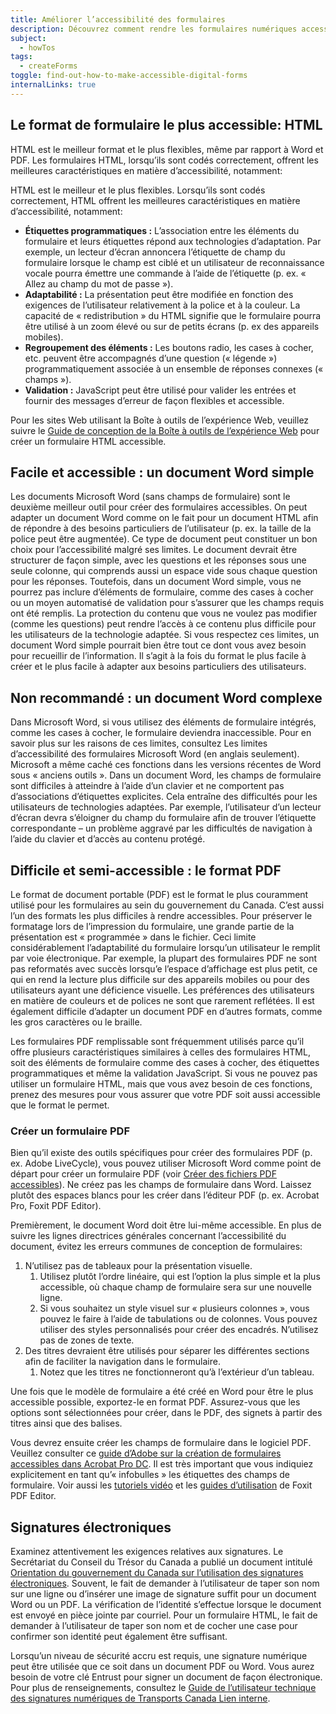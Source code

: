 ```yaml
---
title: Améliorer l’accessibilité des formulaires
description: Découvrez comment rendre les formulaires numériques accessibles.
subject:
  - howTos
tags:
  - createForms
toggle: find-out-how-to-make-accessible-digital-forms
internalLinks: true
---
```


## Le format de formulaire le plus accessible: HTML

HTML est le meilleur format et le plus flexibles, même par rapport à Word et PDF. Les formulaires HTML, lorsqu’ils sont codés correctement, offrent les meilleures caractéristiques en matière d’accessibilité, notamment:

HTML est le meilleur et le plus flexibles. Lorsqu’ils sont codés correctement, HTML offrent les meilleures caractéristiques en matière d’accessibilité, notamment:

- **Étiquettes programmatiques :** L’association entre les éléments du formulaire et leurs étiquettes répond aux technologies d’adaptation. Par exemple, un lecteur d’écran annoncera l’étiquette de champ du formulaire lorsque le champ est ciblé et un utilisateur de reconnaissance vocale pourra émettre une commande à l’aide de l’étiquette (p. ex. « Allez au champ du mot de passe »).
- **Adaptabilité :** La présentation peut être modifiée en fonction des exigences de l’utilisateur relativement à la police et à la couleur. La capacité de « redistribution » du HTML signifie que le formulaire pourra être utilisé à un zoom élevé ou sur de petits écrans (p. ex des appareils mobiles).
- **Regroupement des éléments :** Les boutons radio, les cases à cocher, etc. peuvent être accompagnés d’une question (« légende ») programmatiquement associée à un ensemble de réponses connexes (« champs »).
- **Validation :** JavaScript peut être utilisé pour valider les entrées et fournir des messages d’erreur de façon flexibles et accessible.

Pour les sites Web utilisant la Boîte à outils de l’expérience Web, veuillez suivre le [Guide de conception de la Boîte à outils de l’expérience Web](https://wet-boew.github.io/wet-boew-styleguide/design/forms-fr.html) pour créer un formulaire HTML accessible.

## Facile et accessible : un document Word simple

Les documents Microsoft Word (sans champs de formulaire) sont le deuxième meilleur outil pour créer des formulaires accessibles. On peut adapter un document Word comme on le fait pour un document HTML afin de répondre à des besoins particuliers de l’utilisateur (p. ex. la taille de la police peut être augmentée). Ce type de document peut constituer un bon choix pour l’accessibilité malgré ses limites. Le document devrait être structurer de façon simple, avec les questions et les réponses sous une seule colonne, qui comprends aussi un espace vide sous chaque question pour les réponses. Toutefois, dans un document Word simple, vous ne pourrez pas inclure d’éléments de formulaire, comme des cases à cocher ou un moyen automatisé de validation pour s’assurer que les champs requis ont été remplis. La protection du contenu que vous ne voulez pas modifier (comme les questions) peut rendre l’accès à ce contenu plus difficile pour les utilisateurs de la technologie adaptée. Si vous respectez ces limites, un document Word simple pourrait bien être tout ce dont vous avez besoin pour recueillir de l’information. Il s’agit à la fois du format le plus facile à créer et le plus facile à adapter aux besoins particuliers des utilisateurs.

## Non recommandé : un document Word complexe

Dans Microsoft Word, si vous utilisez des éléments de formulaire intégrés, comme les cases à cocher, le formulaire deviendra inaccessible. Pour en savoir plus sur les raisons de ces limites, consultez Les limites d’accessibilité des formulaires Microsoft Word (en anglais seulement). Microsoft a même caché ces fonctions dans les versions récentes de Word sous « anciens outils ». Dans un document Word, les champs de formulaire sont difficiles à atteindre à l’aide d’un clavier et ne comportent pas d’associations d’étiquettes explicites. Cela entraîne des difficultés pour les utilisateurs de technologies adaptées. Par exemple, l’utilisateur d’un lecteur d’écran devra s’éloigner du champ du formulaire afin de trouver l’étiquette correspondante – un problème aggravé par les difficultés de navigation à l’aide du clavier et d’accès au contenu protégé.

## Difficile et semi-accessible : le format PDF

Le format de document portable (PDF) est le format le plus couramment utilisé pour les formulaires au sein du gouvernement du Canada. C’est aussi l’un des formats les plus difficiles à rendre accessibles. Pour préserver le formatage lors de l’impression du formulaire, une grande partie de la présentation est « programmée » dans le fichier. Ceci limite considérablement l’adaptabilité du formulaire lorsqu’un utilisateur le remplit par voie électronique. Par exemple, la plupart des formulaires PDF ne sont pas reformatés avec succès lorsqu’e l’espace d’affichage est plus petit, ce qui en rend la lecture plus difficile sur des appareils mobiles ou pour des utilisateurs ayant une déficience visuelle. Les préférences des utilisateurs en matière de couleurs et de polices ne sont que rarement reflétées. Il est également difficile d’adapter un document PDF en d’autres formats, comme les gros caractères ou le braille.

Les formulaires PDF remplissable sont fréquemment utilisés parce qu’il offre plusieurs caractéristiques similaires à celles des formulaires HTML, soit des éléments de formulaire comme des cases à cocher, des étiquettes programmatiques et même la validation JavaScript. Si vous ne pouvez pas utiliser un formulaire HTML, mais que vous avez besoin de ces fonctions, prenez des mesures pour vous assurer que votre PDF soit aussi accessible que le format le permet.

### Créer un formulaire PDF

Bien qu’il existe des outils spécifiques pour créer des formulaires PDF (p. ex. Adobe LiveCycle), vous pouvez utiliser Microsoft Word comme point de départ pour créer un formulaire PDF (voir [Créer des fichiers PDF accessibles](https://support.microsoft.com/fr-fr/office/cr%C3%A9er-des-fichiers-pdf-accessibles-064625e0-56ea-4e16-ad71-3aa33bb4b7ed)). Ne créez pas les champs de formulaire dans Word. Laissez plutôt des espaces blancs pour les créer dans l’éditeur PDF (p. ex. Acrobat Pro, Foxit PDF Editor).

Premièrement, le document Word doit être lui-même accessible. En plus de suivre les lignes directrices générales concernant l’accessibilité du document, évitez les erreurs communes de conception de formulaires:

1. N’utilisez pas de tableaux pour la présentation visuelle.
    1. Utilisez plutôt l’ordre linéaire, qui est l’option la plus simple et la plus accessible, où chaque champ de formulaire sera sur une nouvelle ligne.
    2. Si vous souhaitez un style visuel sur « plusieurs colonnes », vous pouvez le faire à l’aide de tabulations ou de colonnes. Vous pouvez utiliser des styles personnalisés pour créer des encadrés. N’utilisez pas de zones de texte.
2. Des titres devraient être utilisés pour séparer les différentes sections afin de faciliter la navigation dans le formulaire.
    1. Notez que les titres ne fonctionneront qu’à l’extérieur d’un tableau.

Une fois que le modèle de formulaire a été créé en Word pour être le plus accessible possible, exportez-le en format PDF. Assurez-vous que les options sont sélectionnées pour créer, dans le PDF, des signets à partir des titres ainsi que des balises.

Vous devrez ensuite créer les champs de formulaire dans le logiciel PDF. Veuillez consulter ce [guide d’Adobe sur la création de formulaires accessibles dans Acrobat Pro DC](https://www.adobe.com/accessibility/products/acrobat/creating-accessible-forms.html). Il est très important que vous indiquiez explicitement en tant qu’« infobulles » les étiquettes des champs de formulaire. Voir aussi les [tutoriels vidéo](https://www.foxitsoftware.com/fr/support/tutorial/) et les [guides d’utilisation](https://www.foxitsoftware.com/fr/support/usermanuals.php) de Foxit PDF Editor.

## Signatures électroniques

Examinez attentivement les exigences relatives aux signatures. Le Secrétariat du Conseil du Trésor du Canada a publié un document intitulé [Orientation du gouvernement du Canada sur l’utilisation des signatures électroniques](https://www.canada.ca/fr/gouvernement/systeme/gouvernement-numerique/securite-confidentialite-ligne/orientation-gouvernement-canada-utilisation-signatures-electroniques.html). Souvent, le fait de demander à l’utilisateur de taper son nom sur une ligne ou d’insérer une image de signature suffit pour un document Word ou un PDF. La vérification de l’identité s’effectue lorsque le document est envoyé en pièce jointe par courriel. Pour un formulaire HTML, le fait de demander à l’utilisateur de taper son nom et de cocher une case pour confirmer son identité peut également être suffisant.

Lorsqu’un niveau de sécurité accru est requis, une signature numérique peut être utilisée que ce soit dans un document PDF ou Word. Vous aurez besoin de votre clé Entrust pour signer un document de façon électronique. Pour plus de renseignements, consultez le [Guide de l’utilisateur technique des signatures numériques de Transports Canada<span class="fas fa-external-link-square-alt mrgn-lft-sm mrgn-rght-sm" aria-hidden="true"></span><span class="wb-inv"> Lien interne</span>](https://wiki.gccollab.ca/images/5/57/TCDS_EN_HOWTO.DOCX).
